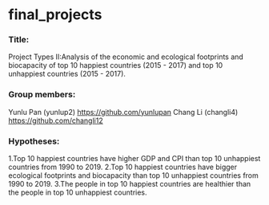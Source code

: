 # final_projects
### Title:
Project Types II:Analysis of the economic and ecological footprints and biocapacity of top 10 happiest countries (2015 - 2017) and top 10 unhappiest countries (2015 - 2017).
### Group members:
Yunlu Pan (yunlup2)
https://github.com/yunlupan
Chang Li (changli4)
https://github.com/changli12
### Hypotheses:
1.Top 10 happiest countries have higher GDP and CPI than top 10 unhappiest countries  from 1990 to 2019.
2.Top 10 happiest countries have bigger ecological footprints and biocapacity than top 10 unhappiest countries from 1990 to 2019.
3.The people in top 10 happiest countries are healthier than the people in top 10 unhappiest countries.


